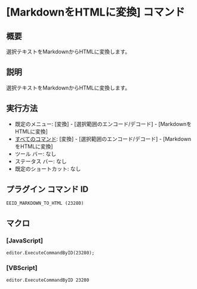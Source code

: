 # \[MarkdownをHTMLに変換\] コマンド

## 概要

選択テキストをMarkdownからHTMLに変換します。

## 説明

選択テキストをMarkdownからHTMLに変換します。

## 実行方法

- 既定のメニュー: \[変換\] \- \[選択範囲のエンコード/デコード\] \- \[MarkdownをHTMLに変換\]
- [すべてのコマンド](../../glossary/allcommands): \[変換\] \- \[選択範囲のエンコード/デコード\] \- \[MarkdownをHTMLに変換\]
- ツール バー: なし
- ステータス バー: なし
- 既定のショートカット: なし

## プラグイン コマンド ID

```
EEID_MARKDOWN_TO_HTML (23280)```

## マクロ

### \[JavaScript\]

```
editor.ExecuteCommandByID(23280);
```

### \[VBScript\]

```
editor.ExecuteCommandByID 23280
```
